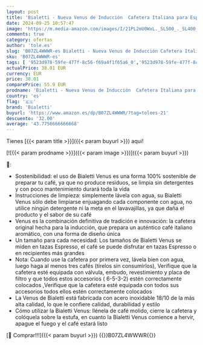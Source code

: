 ```yaml
---
layout: post
title: 'Bialetti - Nueva Venus de Inducción  Cafetera Italiana para Espressos de Acero inoxidable  adecuado para todo tipo de Placas  10 Tazas de café  460ml   Aluminio y Plata'
date: 2024-09-25 10:57:47
image: 'https://m.media-amazon.com/images/I/21PL2mU0WxL._SL500_._SL400_.jpg'
comments: true
category: ofertas
author: 'tole.es'
slug: 'B07ZL4WWWR-es Bialetti - Nueva Venus de Inducción Cafetera Italiana para...'
sku: 'B07ZL4WWWR-es'
tags: [ '9523d978-59fe-477f-8c56-f69a4f1f65a6_0','9523d978-59fe-477f-8c56-f69a4f1f65a6_9101','Arborist Merchandising Root','Cafeteras italianas','Hogar y cocina','New Arrivals Social: Home and Kitchen','Self Service','Special Features Stores','Utensilios para café y té','bialetti','cafetera','🇪🇸', ]
actualPrice: 38.01 EUR
currency: EUR
price: 38.01
comparePrice: 55.9 EUR
prodname: 'Bialetti - Nueva Venus de Inducción  Cafetera Italiana para Espressos de Acero inoxidable  adecuado para todo tipo de Placas  10 Tazas de café  460ml   Aluminio y Plata'
country: 'es'
flag: '🇪🇸'
brand: 'Bialetti'
buyurl: 'https://www.amazon.es/dp/B07ZL4WWWR/?tag=tolees-21'
descuento: '32.00'
average: '43.7756666666668'
---
```


Tienes [{{< param title >}}]({{< param buyurl >}}) aqui!

[![{{< param prodname >}}]({{< param image >}})]({{< param buyurl >}})

🔎:

- Sostenibilidad: el uso de Bialetti Venus es una forma 100% sostenible de preparar tu café, ya que no produce residuos, se limpia sin detergentes y con poco mantenimiento durará toda la vida
- Instrucciones de limpieza: simplemente lávela con agua, su Bialetti Venus sólo debe limpiarse enjuagando cada componente con agua, no utilice ningún detergente ni la meta en el lavavajillas, ya que daña el producto y el sabor de su café
- Venus es la combinación definitiva de tradición e innovación: la cafetera original hecha para la inducción, que prepara un auténtico café italiano aromático, con una forma de diseño única
- Un tamaño para cada necesidad: Los tamaños de Bialetti Venus se miden en tazas Espresso, el café se puede disfrutar en tazas Espresso o en recipientes más grandes
- Nota: Cuando use la cafetera por primera vez, lávela bien con agua, luego haga al menos tres cafés (tírelos sin consumirlos), Verifique que la cafetera esté equipada con válvula, embudo, revestimiento y placa de filtro y que todos estos accesorios ( 6-5-3-2) estén correctamente colocados ,Verifique que la cafetera esté equipada con todos sus accesorios todos ellos estén correctamente colocados
- La Venus de Bialetti está fabricada con acero inoxidable 18/10 de la más alta calidad, lo que le confiere calidad, durabilidad y estilo
- Cómo utilizar la Bialetti Venus: llénela de café molido, cierre la cafetera y colóquela sobre la estufa, en cuanto la Bialetti Venus comience a hervir, apague el fuego y el café estará listo

[🛒 Comprar!!!]({{< param buyurl >}})
{{<world>}}B07ZL4WWWR{{</world>}}
